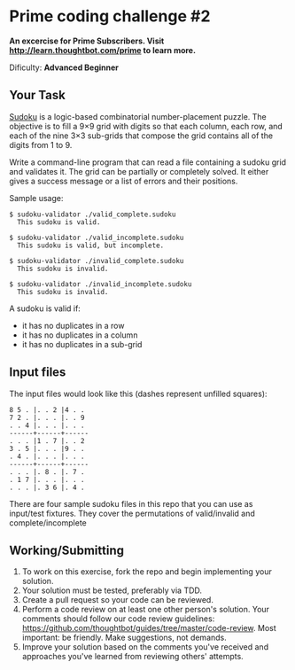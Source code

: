 # Prime coding challenge #2
**An excercise for Prime Subscribers. Visit http://learn.thoughtbot.com/prime to
learn more.**

Dificulty: **Advanced Beginner**

## Your Task
[Sudoku](http://en.wikipedia.org/wiki/Sudoku) is a logic-based combinatorial number-placement puzzle. The objective is
to fill a 9×9 grid with digits so that each column, each row, and each of the
nine 3×3 sub-grids that compose the grid contains all of the digits from 1 to 9.

Write a command-line program that can read a file containing a sudoku grid and
validates it. The grid can be partially or completely solved. It either gives a
success message or a list of errors and
their positions.

Sample usage:

```
$ sudoku-validator ./valid_complete.sudoku
  This sudoku is valid.

$ sudoku-validator ./valid_incomplete.sudoku
  This sudoku is valid, but incomplete.

$ sudoku-validator ./invalid_complete.sudoku
  This sudoku is invalid.

$ sudoku-validator ./invalid_incomplete.sudoku
  This sudoku is invalid.
```

A sudoku is valid if:
* it has no duplicates in a row
* it has no duplicates in a column
* it has no duplicates in a sub-grid

## Input files
The input files would look like this (dashes represent unfilled squares):

```
8 5 . |. . 2 |4 . . 
7 2 . |. . . |. . 9 
. . 4 |. . . |. . . 
------+------+------
. . . |1 . 7 |. . 2 
3 . 5 |. . . |9 . . 
. 4 . |. . . |. . . 
------+------+------
. . . |. 8 . |. 7 . 
. 1 7 |. . . |. . . 
. . . |. 3 6 |. 4 . 
```

There are four sample sudoku files in this repo that you can use as input/test
fixtures. They cover the permutations of valid/invalid and complete/incomplete

## Working/Submitting
1. To work on this exercise, fork the repo and begin implementing your solution.
2. Your solution must be tested, preferably via TDD.
3. Create a pull request so your code can be reviewed.
4. Perform a code review on at least one other person's solution. Your comments
   should follow our code review guidelines:
https://github.com/thoughtbot/guides/tree/master/code-review. Most important: be
friendly. Make suggestions, not demands.
5. Improve your solution based on the comments you've received and approaches
   you've learned from reviewing others' attempts.
